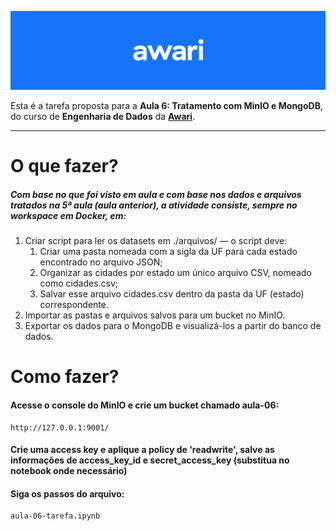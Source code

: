 ![header-awari.png](https://github.com/BinariesGoalls/Awari-Engenharia-de-Dados/blob/master/awari-header.png)

Esta é a tarefa proposta para a **Aula 6: Tratamento com MinIO e MongoDB**, do curso de **Engenharia de Dados** da **[Awari](https://awari.com.br/)**.

---

# O que fazer?
##### Com base no que foi visto em aula e com base nos dados e arquivos tratados na 5ª aula (aula anterior), a atividade consiste, sempre no workspace em Docker, em:

1. Criar script para ler os datasets em ./arquivos/ — o script deve:
    1. Criar uma pasta nomeada com a sigla da UF para cada estado encontrado no arquivo JSON;
    2. Organizar as cidades por estado um único arquivo CSV, nomeado como cidades.csv;
    3. Salvar esse arquivo cidades.csv dentro da pasta da UF (estado) correspondente.
2. Importar as pastas e arquivos salvos para um bucket no MinIO.
3. Exportar os dados para o MongoDB e visualizá-los a partir do banco de dados.

# Como fazer?

#### Acesse o console do MinIO e crie um bucket chamado aula-06:

```
http://127.0.0.1:9001/
```
#### Crie uma access key e aplique a policy de 'readwrite', salve as informações de access_key_id e secret_access_key (substitua no notebook onde necessário)

#### Siga os passos do arquivo:

```
aula-06-tarefa.ipynb
```
